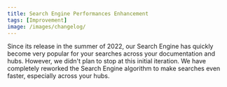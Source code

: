 ```yaml
---
title: Search Engine Performances Enhancement
tags: [Improvement]
image: /images/changelog/
---
```


Since its release in the summer of 2022, our Search Engine has quickly become very popular for your searches across your documentation and hubs. However, we didn't plan to stop at this initial iteration.
We have completely reworked the Search Engine algorithm to make searches even faster, especially across your hubs.